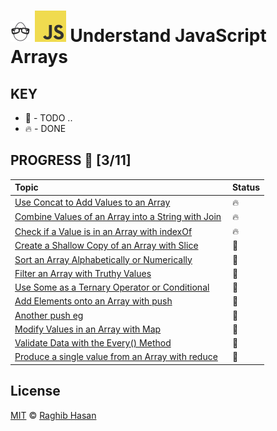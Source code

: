 # ![🥚 EH](./eH-logo.png) ![JS](./js-logo.png) Understand JavaScript Arrays

## KEY
* 🚧 - TODO ..
* 🔥 - DONE

## PROGRESS 🚀 [3/11]

|  Topic       |        Status     |
| :-------------  | :------------- |
| [Use Concat to Add Values to an Array](./practices/concat.js) | 🔥 |
| [Combine Values of an Array into a String with Join](./practices/join.js) | 🔥 |
| [Check if a Value is in an Array with indexOf](./practices/indexOf.js) | 🔥 |
| [Create a Shallow Copy of an Array with Slice](./practices/slice.js) | 🚧 |
| [Sort an Array Alphabetically or Numerically](./practices/sort.js) | 🚧 |
| [Filter an Array with Truthy Values](./practices/filter.js) | 🚧 |
| [Use Some as a Ternary Operator or Conditional](./practices/some.js) | 🚧 |
| [Add Elements onto an Array with push](./practices/push.js) | 🚧 |
| [Another push eg](./practices/push2) | 🚧 |
| [Modify Values in an Array with Map](./practices/map.js) | 🚧 |
| [Validate Data with the Every() Method](./practices/every.js) | 🚧 |
| [Produce a single value from an Array with reduce](./practices/reduce.js) | 🚧 |


## License
[MIT](./license) © [Raghib Hasan](http://raghibm.com/)